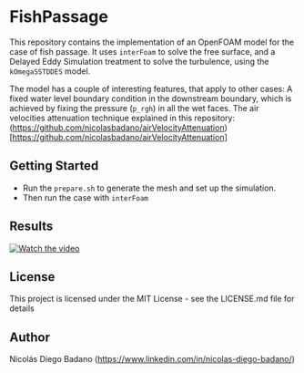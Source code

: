 # FishPassage

This repository contains the implementation of an OpenFOAM model for the case of fish passage. It uses `interFoam` to solve the free surface, and a Delayed Eddy Simulation treatment to solve the turbulence, using the `kOmegaSSTDDES` model.

The model has a couple of interesting features, that apply to other cases:
A fixed water level boundary condition in the downstream boundary, which is achieved by fixing the pressure (`p_rgh`) in all the wet faces.
The air velocities  attenuation technique explained in this repository: (https://github.com/nicolasbadano/airVelocityAttenuation)[https://github.com/nicolasbadano/airVelocityAttenuation]

## Getting Started

* Run the `prepare.sh` to generate the mesh and set up the simulation.
* Then run the case with `interFoam`

## Results

[![Watch the video](https://img.youtube.com/vi/eLWt7HGpD9g/default.jpg)](https://youtu.be/eLWt7HGpD9g)

## License

This project is licensed under the MIT License - see the LICENSE.md file for details

## Author

Nicolás Diego Badano (https://www.linkedin.com/in/nicolas-diego-badano/)
